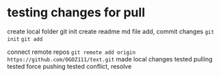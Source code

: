 # testing changes for pull

create local folder
git init
create readme md file
add, commit changes `git init` `git add`

connect remote repos
`git remote add origin https://github.com/OGOZ111/text.git`
made local changes
tested pulling
tested force pushing
tested conflict, resolve
